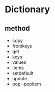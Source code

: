 # Dictionary

## method
- copy
- fromkeys
- get
- keys
- values
- items
- setdefault
- update
- pop
-popitem
